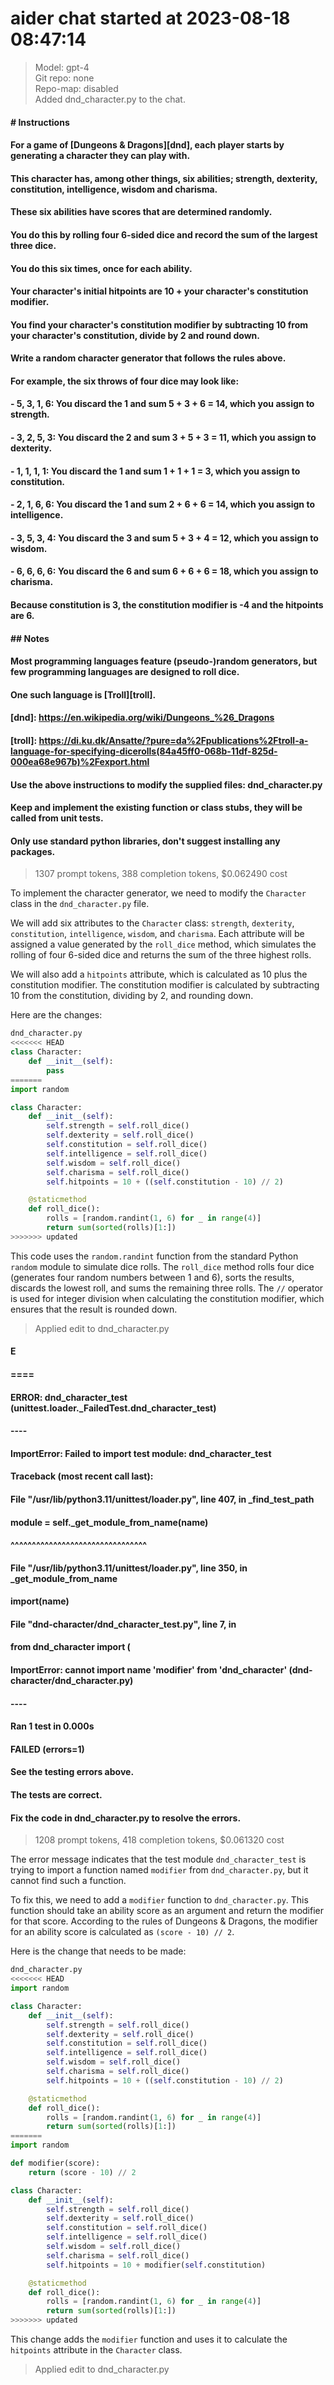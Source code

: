 
# aider chat started at 2023-08-18 08:47:14

> Model: gpt-4  
> Git repo: none  
> Repo-map: disabled  
> Added dnd_character.py to the chat.  

#### # Instructions  
####   
#### For a game of [Dungeons & Dragons][dnd], each player starts by generating a character they can play with.  
#### This character has, among other things, six abilities; strength, dexterity, constitution, intelligence, wisdom and charisma.  
#### These six abilities have scores that are determined randomly.  
#### You do this by rolling four 6-sided dice and record the sum of the largest three dice.  
#### You do this six times, once for each ability.  
####   
#### Your character's initial hitpoints are 10 + your character's constitution modifier.  
#### You find your character's constitution modifier by subtracting 10 from your character's constitution, divide by 2 and round down.  
####   
#### Write a random character generator that follows the rules above.  
####   
#### For example, the six throws of four dice may look like:  
####   
#### - 5, 3, 1, 6: You discard the 1 and sum 5 + 3 + 6 = 14, which you assign to strength.  
#### - 3, 2, 5, 3: You discard the 2 and sum 3 + 5 + 3 = 11, which you assign to dexterity.  
#### - 1, 1, 1, 1: You discard the 1 and sum 1 + 1 + 1 = 3, which you assign to constitution.  
#### - 2, 1, 6, 6: You discard the 1 and sum 2 + 6 + 6 = 14, which you assign to intelligence.  
#### - 3, 5, 3, 4: You discard the 3 and sum 5 + 3 + 4 = 12, which you assign to wisdom.  
#### - 6, 6, 6, 6: You discard the 6 and sum 6 + 6 + 6 = 18, which you assign to charisma.  
####   
#### Because constitution is 3, the constitution modifier is -4 and the hitpoints are 6.  
####   
#### ## Notes  
####   
#### Most programming languages feature (pseudo-)random generators, but few programming languages are designed to roll dice.  
#### One such language is [Troll][troll].  
####   
#### [dnd]: https://en.wikipedia.org/wiki/Dungeons_%26_Dragons  
#### [troll]: https://di.ku.dk/Ansatte/?pure=da%2Fpublications%2Ftroll-a-language-for-specifying-dicerolls(84a45ff0-068b-11df-825d-000ea68e967b)%2Fexport.html  
####   
#### ####  
####   
#### Use the above instructions to modify the supplied files: dnd_character.py  
#### Keep and implement the existing function or class stubs, they will be called from unit tests.  
#### Only use standard python libraries, don't suggest installing any packages.  
> 1307 prompt tokens, 388 completion tokens, $0.062490 cost  

To implement the character generator, we need to modify the `Character` class in the `dnd_character.py` file. 

We will add six attributes to the `Character` class: `strength`, `dexterity`, `constitution`, `intelligence`, `wisdom`, and `charisma`. Each attribute will be assigned a value generated by the `roll_dice` method, which simulates the rolling of four 6-sided dice and returns the sum of the three highest rolls.

We will also add a `hitpoints` attribute, which is calculated as 10 plus the constitution modifier. The constitution modifier is calculated by subtracting 10 from the constitution, dividing by 2, and rounding down.

Here are the changes:

```python
dnd_character.py
<<<<<<< HEAD
class Character:
    def __init__(self):
        pass
=======
import random

class Character:
    def __init__(self):
        self.strength = self.roll_dice()
        self.dexterity = self.roll_dice()
        self.constitution = self.roll_dice()
        self.intelligence = self.roll_dice()
        self.wisdom = self.roll_dice()
        self.charisma = self.roll_dice()
        self.hitpoints = 10 + ((self.constitution - 10) // 2)

    @staticmethod
    def roll_dice():
        rolls = [random.randint(1, 6) for _ in range(4)]
        return sum(sorted(rolls)[1:])
>>>>>>> updated
```

This code uses the `random.randint` function from the standard Python `random` module to simulate dice rolls. The `roll_dice` method rolls four dice (generates four random numbers between 1 and 6), sorts the results, discards the lowest roll, and sums the remaining three rolls. The `//` operator is used for integer division when calculating the constitution modifier, which ensures that the result is rounded down.

> Applied edit to dnd_character.py  

#### E  
#### ====  
#### ERROR: dnd_character_test (unittest.loader._FailedTest.dnd_character_test)  
#### ----  
#### ImportError: Failed to import test module: dnd_character_test  
#### Traceback (most recent call last):  
####   File "/usr/lib/python3.11/unittest/loader.py", line 407, in _find_test_path  
####     module = self._get_module_from_name(name)  
####              ^^^^^^^^^^^^^^^^^^^^^^^^^^^^^^^^  
####   File "/usr/lib/python3.11/unittest/loader.py", line 350, in _get_module_from_name  
####     __import__(name)  
####   File "dnd-character/dnd_character_test.py", line 7, in <module>  
####     from dnd_character import (  
#### ImportError: cannot import name 'modifier' from 'dnd_character' (dnd-character/dnd_character.py)  
####   
####   
#### ----  
#### Ran 1 test in 0.000s  
####   
#### FAILED (errors=1)  
#### ####  
####   
#### See the testing errors above.  
#### The tests are correct.  
#### Fix the code in dnd_character.py to resolve the errors.  
> 1208 prompt tokens, 418 completion tokens, $0.061320 cost  

The error message indicates that the test module `dnd_character_test` is trying to import a function named `modifier` from `dnd_character.py`, but it cannot find such a function. 

To fix this, we need to add a `modifier` function to `dnd_character.py`. This function should take an ability score as an argument and return the modifier for that score. According to the rules of Dungeons & Dragons, the modifier for an ability score is calculated as `(score - 10) // 2`.

Here is the change that needs to be made:

```python
dnd_character.py
<<<<<<< HEAD
import random

class Character:
    def __init__(self):
        self.strength = self.roll_dice()
        self.dexterity = self.roll_dice()
        self.constitution = self.roll_dice()
        self.intelligence = self.roll_dice()
        self.wisdom = self.roll_dice()
        self.charisma = self.roll_dice()
        self.hitpoints = 10 + ((self.constitution - 10) // 2)

    @staticmethod
    def roll_dice():
        rolls = [random.randint(1, 6) for _ in range(4)]
        return sum(sorted(rolls)[1:])
=======
import random

def modifier(score):
    return (score - 10) // 2

class Character:
    def __init__(self):
        self.strength = self.roll_dice()
        self.dexterity = self.roll_dice()
        self.constitution = self.roll_dice()
        self.intelligence = self.roll_dice()
        self.wisdom = self.roll_dice()
        self.charisma = self.roll_dice()
        self.hitpoints = 10 + modifier(self.constitution)

    @staticmethod
    def roll_dice():
        rolls = [random.randint(1, 6) for _ in range(4)]
        return sum(sorted(rolls)[1:])
>>>>>>> updated
```

This change adds the `modifier` function and uses it to calculate the `hitpoints` attribute in the `Character` class.

> Applied edit to dnd_character.py  
